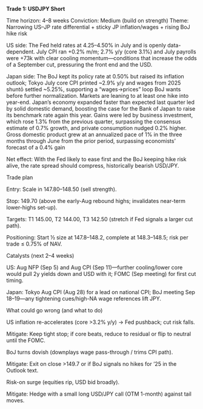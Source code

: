 


**Trade 1: USDJPY Short**

Time horizon: 4–8 weeks
Conviction: Medium (build on strength)
Theme: Narrowing US–JP rate differential + sticky JP inflation/wages + rising BoJ hike risk

US side: The Fed held rates at 4.25–4.50% in July and is openly data-dependent. July CPI ran +0.2% m/m; 2.7% y/y (core 3.1%) and July payrolls were +73k with clear cooling momentum—conditions that increase the odds of a September cut, pressuring the front end and the USD. 

Japan side: The BoJ kept its policy rate at 0.50% but raised its inflation outlook; Tokyo July core CPI printed ~2.9% y/y and wages from 2025 shuntō settled ~5.25%, supporting a “wages→prices” loop BoJ wants before further normalization. Markets are leaning to at least one hike into year-end. Japan’s economy expanded faster than expected last quarter led by solid domestic demand, boosting the case for the Bank of Japan to raise its benchmark rate again this year. Gains were led by business investment, which rose 1.3% from the previous quarter, surpassing the consensus estimate of 0.7% growth, and private consumption nudged 0.2% higher. Gross domestic product grew at an annualized pace of 1% in the three months through June from the prior period, surpassing economists’ forecast of a 0.4% gain

Net effect: With the Fed likely to ease first and the BoJ keeping hike risk alive, the rate spread should compress, historically bearish USD/JPY.

Trade plan

Entry: Scale in 147.80–148.50 (sell strength).

Stop: 149.70 (above the early-Aug rebound highs; invalidates near-term lower-highs set-up).

Targets: T1 145.00, T2 144.00, T3 142.50 (stretch if Fed signals a larger cut path).

Positioning: Start ½ size at 147.8–148.2, complete at 148.3–148.5; risk per trade ≤ 0.75% of NAV.

Catalysts (next 2–4 weeks)

US: Aug NFP (Sep 5) and Aug CPI (Sep 11)—further cooling/lower core would pull 2y yields down and USD with it; FOMC (Sep meeting) for first cut timing. 

Japan: Tokyo Aug CPI (Aug 28) for a lead on national CPI; BoJ meeting Sep 18–19—any tightening cues/high-NA wage references lift JPY.

What could go wrong (and what to do)

US inflation re-accelerates (core >3.2% y/y) → Fed pushback; cut risk falls.

Mitigate: Keep tight stop; if core beats, reduce to residual or flip to neutral until the FOMC. 

BoJ turns dovish (downplays wage pass-through / trims CPI path).

Mitigate: Exit on close >149.7 or if BoJ signals no hikes for ’25 in the Outlook text. 

Risk-on surge (equities rip, USD bid broadly).

Mitigate: Hedge with a small long USD/JPY call (OTM 1-month) against tail moves.
